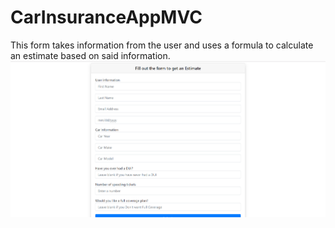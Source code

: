 # CarInsuranceAppMVC

This form takes information from the user and uses a formula to calculate an estimate based on said information.
![Estimate_form](https://github.com/Addaku/CarInsuranceAppMVC/blob/master/EstimateForm.PNG)

